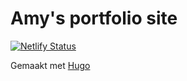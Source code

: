# Amy's portfolio site

[![Netlify Status](https://api.netlify.com/api/v1/badges/2ccaf00a-1920-405e-87e6-22847ac4473e/deploy-status)](https://app.netlify.com/sites/amy-kmprt-portfolio/deploys)

Gemaakt met [Hugo](https://gohugo.io/)